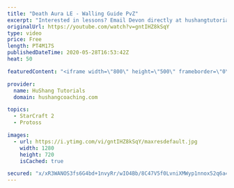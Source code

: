 ```yaml
---
title: "Death Aura LE - Walling Guide PvZ"
excerpt: "Interested in lessons? Email Devon directly at hushangtutorials@outlook.com ------------------------------------------------------------------------------------------------------- Want to support HuShang Tutorials directly? Patreon is a website where you can contribute a monthly donation that will help"
originalUrl: https://youtube.com/watch?v=gntIHZ8kSqY
type: video
price: Free
length: PT4M17S
publishedDateTime: 2020-05-28T16:53:42Z
heat: 50

featuredContent: "<iframe width=\"800\" height=\"500\" frameborder=\"0\" src=\"https://www.youtube.com/embed/gntIHZ8kSqY\" allow=\"accelerometer; autoplay; encrypted-media; gyroscope; picture-in-picture\" allowfullscreen></iframe>"

provider:
  name: HuShang Tutorials
  domain: hushangcoaching.com

topics:
  - StarCraft 2
  - Protoss

images:
  - url: https://i.ytimg.com/vi/gntIHZ8kSqY/maxresdefault.jpg
    width: 1280
    height: 720
    isCached: true

secured: "x/xR3WANOS3fs6G4bd+1nvyRr/wIO4Bb/8C47V5f0LvniXMWyp1nnox52q6a4oBPTvu32T3AxVSqSKu7+IN4WkmOFY9Au6Ig8FY3PC+kiU9S18X6b4sXToXehL49apEYD/aVuLJJ5e9n7IaipIp0rYG5UPRAnkV9dn1XJGipbKV9Lj7u3D2C1J/9GhFUJUg4hZ5WK+zeBVKw29QUVhD0iMZ2N7/RyHPWTvutD+jXBrOrR1ETVaK3gYzEvI1dGQCzlKjopmfPKVNP2D13vcMqkMgWCXCFbbZFmnGWnH0iqWHOAdncu7yhCQENmp40PtPOeWOZnH8MjaeARlXAe7WgOAQ2K6XOz5xWIyzdzKBl2rClmySYzmwFGjz0DxcBrwsxrVDfexzZ5YhPe8Vy1Mtt3eJeuW48GNR/xpyChv5Iu2w=;y1Kl7jCFQad09Tq15MilJg=="
---
```


